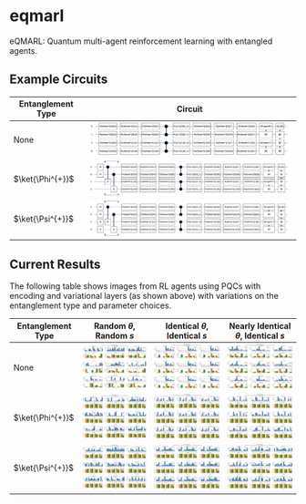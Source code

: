 # eqmarl
eQMARL: Quantum multi-agent reinforcement learning with entangled agents.

## Example Circuits

Entanglement Type | Circuit
----------------- | -------
None | ![](images/pqc_2_agents_2_qubits_1_layers_no_entanglement.svg?raw=true&sanitize=true)
$\ket{\Phi^{+}}$ | ![](images/pqc_2_agents_2_qubits_1_layers_entangled_phi_plus.svg?raw=true&sanitize=true)
$\ket{\Psi^{+}}$ | ![](images/pqc_2_agents_2_qubits_1_layers_entangled_psi_plus.svg?raw=true&sanitize=true)


## Current Results

The following table shows images from RL agents using PQCs with encoding and variational layers (as shown above) with variations on the entanglement type and parameter choices.

Entanglement Type | Random $\theta$, Random $s$ | Identical $\theta$, Identical $s$ | Nearly Identical $\theta$, Identical $s$ |
------------------| -------| --------- | ---------------- |
None | ![](images/no_entanglement_random_theta_random_s.png?raw=true) | ![](images/no_entanglement_identical_theta_identical_s.png?raw=true) | ![](images/no_entanglement_nearly_identical_theta_identical_s.png?raw=true)
$\ket{\Phi^{+}}$ | ![](images/entangled_phi_plus_random_theta_random_s.png?raw=true) | ![](images/entangled_phi_plus_identical_theta_identical_s.png?raw=true) | ![](images/entangled_phi_plus_nearly_identical_theta_identical_s.png?raw=true)
$\ket{\Psi^{+}}$ | ![](images/entangled_psi_plus_random_theta_random_s.png?raw=true) | ![](images/entangled_psi_plus_identical_theta_identical_s.png?raw=true) | ![](images/entangled_psi_plus_nearly_identical_theta_identical_s.png?raw=true)